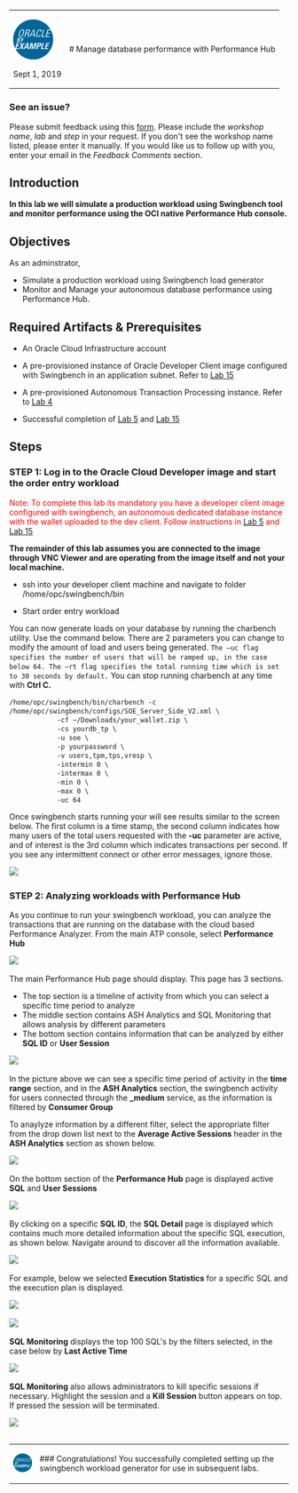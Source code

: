 <table class="tbl-heading"><tr><td class="td-logo">

![](./images/obe_tag.png)

Sept 1, 2019
</td>
<td class="td-banner">
# Manage database performance with Performance Hub 
</td></tr><table>

### See an issue?
Please submit feedback using this [form](https://apexapps.oracle.com/pls/apex/f?p=133:1:::::P1_FEEDBACK:1). Please include the *workshop name*, *lab* and *step* in your request.  If you don't see the workshop name listed, please enter it manually. If you would like us to follow up with you, enter your email in the *Feedback Comments* section.
## Introduction


**In this lab we will simulate a production workload using Swingbench tool and monitor performance using the OCI native Performance Hub console.**


## Objectives

As an adminstrator,
- Simulate a production workload using Swingbench load generator
- Monitor and Manage your autonomous database performance using Performance Hub.


## Required Artifacts & Prerequisites

- An Oracle Cloud Infrastructure account

- A pre-provisioned instance of Oracle Developer Client image configured with Swingbench in an application subnet. Refer to [Lab 15](Swingbench.md)

- A pre-provisioned Autonomous Transaction Processing instance. Refer to [Lab 4](./ProvisionADB.md)

- Successful completion of [Lab 5](./1ConfigureDevClient.md) and [Lab 15](./Swingbench.md)

## Steps

### **STEP 1: Log in to the Oracle Cloud Developer image and start the order entry workload**

<span style="color:red">Note: To complete this lab its mandatory you have a developer client image configured with swingbench, an autonomous dedicated database instance with the wallet uploaded to the dev client. Follow instructions in [Lab 5](./1ConfigureDevClient.md) and [Lab 15](./Swingbench.md) </span>



**The remainder of this lab assumes you are connected to the image through VNC Viewer and are operating from the image itself and not your local machine.**



- ssh into your developer client machine and navigate to folder /home/opc/swingbench/bin

- Start order entry workload

You can now generate loads on your database by running the charbench utility.  Use the command below. There are 2 parameters you can change to modify the amount of load and users being generated. ``The –uc flag specifies the number of users that will be ramped up, in the case below 64. The –rt flag specifies the total running time which is set to 30 seconds by default.``  You can stop running charbench at any time with **Ctrl C.**

```
/home/opc/swingbench/bin/charbench -c /home/opc/swingbench/configs/SOE_Server_Side_V2.xml \
            -cf ~/Downloads/your_wallet.zip \
            -cs yourdb_tp \
            -u soe \
            -p yourpassword \
            -v users,tpm,tps,vresp \
            -intermin 0 \
            -intermax 0 \
            -min 0 \
            -max 0 \
            -uc 64 
```
Once swingbench starts running your will see results similar to the screen below. The first column is a time stamp, the second column indicates how many users of the total users requested with the **-uc** parameter are active, and of interest is the 3rd column which indicates transactions per second. If you see any intermittent connect or other error messages, ignore those.

![](./images/Performancehub/swingbenchoutput.jpeg)



### **STEP 2: Analyzing workloads with Performance Hub**

As you continue to run your swingbench workload, you can analyze the transactions that are running on the database with the cloud based Performance Analyzer. From the main ATP console, select **Performance Hub**

![](./images/Performancehub/scalinginp.jpeg)

The main Performance Hub page should display. This page has 3 sections. 
- The top section is a timeline of activity from which you can select a specific time period to analyze
- The middle section contains ASH Analytics and SQL Monitoring that allows analysis by different parameters
- The bottom section contains information that can be analyzed by either **SQL ID** or **User Session**

![](./images/Performancehub/perf1.jpeg)

In the picture above we can see a specific time period of activity in the **time range** section, and in the **ASH Analytics** section, the swingbench activity for users connected through the **_medium** service, as the information is filtered by **Consumer Group**

To anaylyze information by a different filter, select the appropriate filter from the drop down list next to the **Average Active Sessions** header in the **ASH Analytics** section as shown below.

![](./images/Performancehub/perf4.jpeg)

On the bottom section of the **Performance Hub** page is displayed active **SQL** and **User Sessions**

![](./images/Performancehub/perf2.jpeg)

By clicking on a specific **SQL ID**, the **SQL Detail** page is displayed which contains much  more detailed information about the specific SQL execution, as shown below. Navigate around to discover all the information available.

![](./images/Performancehub/perf3.jpeg)

For example, below we selected **Execution Statistics** for a specific SQL and the execution plan is displayed. 


![](./images/Performancehub/executionplan.jpeg)

![](./images/Performancehub/indexcount.jpeg)

**SQL Monitoring** displays the top 100 SQL's by the filters selected, in the case below by **Last Active Time**

![](./images/Performancehub/perf5.jpeg)

**SQL Monitoring** also allows administrators to kill specific sessions if necessary. Highlight the session and a **Kill Session** button appears on top. If pressed the session will be terminated.

![](./images/Performancehub/sqlmonitoring.jpeg)




<table>
<tr><td class="td-logo">

[![](images/obe_tag.png)](#)</td>
<td class="td-banner">
### Congratulations! You successfully completed setting up the swingbench workload generator for use in subsequent labs.




</td>
</tr>
<table>
